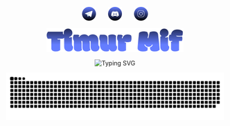 <!-- Social icons section -->
<p align="center">
  <a href="https://t.me/trmif"><img width="32px" alt="telegram" title="telegram" src="https://raw.githubusercontent.com/trmif/trmif/a9ea22d388a1ba1d92028628f5624f6aa2800c7a/telegram.svg"/></a>
  &#8287;&#8287;&#8287;&#8287;&#8287;
  <a href="https://discord.gg/pTvQKaFvZP"><img width="32px" alt="discrod" title="discord"src="https://raw.githubusercontent.com/trmif/trmif/8b672db9609b8e57cba6c9baafbb17a742df3b74/discord.svg"/></a>
  &#8287;&#8287;&#8287;&#8287;&#8287;
  <a href="https://www.instagram.com/tmifur" alt="instagram" title="instagram"><img width="32px" src="https://raw.githubusercontent.com/trmif/trmif/00be95e02308f771fcba63278e2fcb21ec564e28/instagram.svg"/></a>
</p>

<p align="center">
  <a href="https://github.com/trmif">
    <img src="https://raw.githubusercontent.com/trmif/trmif/cfe485f09db64f93ec046022f3cf7d1359adf286/assets/trmif.svg" alt="Timur Mif" /></a>
</p>



<p align="center">
    <img src="https://readme-typing-svg.demolab.com?font=Nabla&size=26&center=true&pause=300&vCenter=true&multiline=false&random=true&width=435&color=647dff&lines=Saint-Petersburg;FrolovInR;Science;Developing;Moscow;ItEx;Math;Ethnogeopolitics;CS;239;HSE" alt="Typing SVG" />
</p>


<p align="center">
  <picture>
    <source media="(prefers-color-scheme: dark)" srcset="https://raw.githubusercontent.com/trmif/trmif/output/github-contribution-grid-snake-dark.svg" />
    <source media="(prefers-color-scheme: light)" srcset="https://raw.githubusercontent.com/trmif/trmif/output/github-contribution-grid-snake.svg" />
    <img alt="github-snake" src="https://raw.githubusercontent.com/trmif/trmif/output/github-contribution-grid-snake.svg" />
  </picture>
</p>









